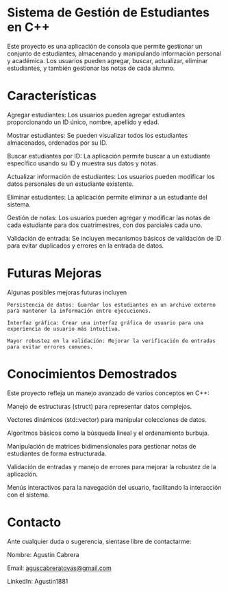 # Sistema de Gestión de Estudiantes en C++

Este proyecto es una aplicación de consola que permite gestionar un conjunto de estudiantes, almacenando y manipulando información personal y académica. Los usuarios pueden agregar, buscar, actualizar, eliminar estudiantes, y también gestionar las notas de cada alumno.

# Características
  Agregar estudiantes: Los usuarios pueden agregar estudiantes proporcionando un ID único, nombre, apellido y edad.

  Mostrar estudiantes: Se pueden visualizar todos los estudiantes almacenados, ordenados por su ID.
  
  Buscar estudiantes por ID: La aplicación permite buscar a un estudiante específico usando su ID y muestra sus datos y notas.
  
  Actualizar información de estudiantes: Los usuarios pueden modificar los datos personales de un estudiante existente.
  
  Eliminar estudiantes: La aplicación permite eliminar a un estudiante del sistema.
  
  Gestión de notas: Los usuarios pueden agregar y modificar las notas de cada estudiante para dos cuatrimestres, con dos parciales cada uno.
  
  Validación de entrada: Se incluyen mecanismos básicos de validación de ID para evitar duplicados y errores en la entrada de datos.
  
# Futuras Mejoras
  Algunas posibles mejoras futuras incluyen
  
    Persistencia de datos: Guardar los estudiantes en un archivo externo para mantener la información entre ejecuciones.
    
    Interfaz gráfica: Crear una interfaz gráfica de usuario para una experiencia de usuario más intuitiva.
    
    Mayor robustez en la validación: Mejorar la verificación de entradas para evitar errores comunes.

# Conocimientos Demostrados
Este proyecto refleja un manejo avanzado de varios conceptos en C++:

  Manejo de estructuras (struct) para representar datos complejos.
  
  Vectores dinámicos (std::vector) para manipular colecciones de datos.
  
  Algoritmos básicos como la búsqueda lineal y el ordenamiento burbuja.
  
  Manipulación de matrices bidimensionales para gestionar notas de estudiantes de forma estructurada.
  
  Validación de entradas y manejo de errores para mejorar la robustez de la aplicación.
  
  Menús interactivos para la navegación del usuario, facilitando la interacción con el sistema.

# Contacto
Ante cualquier duda o sugerencia, sientase libre de contactarme:

  Nombre: Agustin Cabrera
  
  Email: aguscabreratoyas@gmail.com
  
  LinkedIn: Agustin1881
